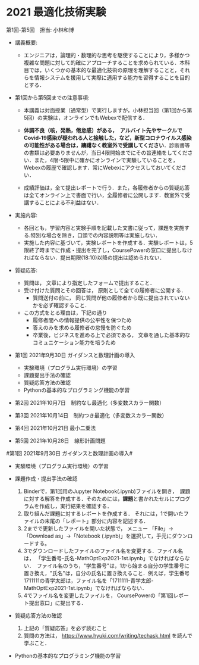 # 2021 最適化技術実験

第1回-第5回　担当: 小林和博

- 講義概要: 
  - エンジニアは，論理的・数理的な思考を駆使することにより，多様かつ複雑な問題に対して的確にアプローチすることを求められている．本科目では，いくつかの基本的な最適化技術の原理を理解することと，それらを情報システムを援用して実際に適用する能力を習得することを目的とする．

- 第1回から第5回までの注意事項:

  - 本講義は対面授業（通常型）で実行しますが，小林担当回（第1回から第5回）の実験は，オンラインでもWebexで配信する．
  
  - **体調不良（咳，発熱，倦怠感）がある，　アルバイト先やサークルでCovid-19感染が疑われる人と接触した，など，新型コロナウイルス感染の可能性がある場合は，躊躇なく教室外で受講してください**．診断書等の書類は必要ありませんが，当日4限開始までにその旨連絡をしてください．また，4限-5限中に確かにオンラインで実験していることを，Webexの履歴で確認します．常にWebexにアクセスしておいてください． 
  
  - 成績評価は，全て提出レポートで行う．また，各履修者からの質疑応答は全てオンライン上で書面で行い，全履修者に公開します．教室外で受講することによる不利益はない．

- 実施内容: 
  - 各回とも，学習内容と実験手順を記載した文書に従って，課題を実施する.特別な場合を除き，口頭での内容説明等は実施しない．
  - 実施した内容に基づいて，実験レポートを作成する．実験レポートは，5限終了時までに作成・提出を完了し，CoursePowerの窓口に提出しなければならない．提出期限(18:10)以降の提出は認められない．　

- 質疑応答: 
  - 質問は， 文章により指定したフォームで提出すること．　
  - 受け付けた質問とその回答は， 原則として全ての履修者に公開する．
    - 質問送付の前に， 同じ質問が他の履修者から既に提出されていないかを必ず確認すること．
  - この方式をとる理由は，下記の通り
    - 履修者間への情報提供の公平性を保つため
    - 答えのみを求める履修者の怠慢を防ぐため
    - 卒業後，ビジネスを進める上で必須である， 文章を通した基本的なコミュニケーション能力を培うため

- 第1回 2021年9月30日  ガイダンスと数理計画の導入
  - 実験環境（プログラム実行環境）の学習
  - 課題提出手法の確認
  - 質疑応答方法の確認
  - Pythonの基本的なプログラミング機能の学習

- 第2回 2021年10月7日　制約なし最適化（多変数スカラー関数）      

- 第3回 2021年10月14日　制約つき最適化（多変数スカラー関数）

- 第4回 2021年10月21日 最小二乗法

- 第5回 2021年10月28日　線形計画問題



#第1回 2021年9月30日  ガイダンスと数理計画の導入#

- 実験環境（プログラム実行環境）の学習

- 課題作成・提出手法の確認
  1. Binderで，第1回用のJupyter Notebook(.ipynb)ファイルを開き，　課題に対する解答を作成する．そのためには，**課題**と書かれたセルにプログラムを作成し，実行結果を確認する．
  2. 取り組んだ課題に対するレポートを作成する． それには，1で開いたファイルの末尾の「レポート」部分に内容を記述する．
  3. 2までで更新したファイルを開いた状態で， メニュー 「File」->「Download as」->「Notebook (.ipynb)」を選択して，手元にダウンロードする。
  4. 3でダウンロードしたファイルのファイル名を変更する．ファイル名は， 「学生番号-氏名-MathOptExp2021-1st.ipynb」でなければならない．　ファイル名のうち，"学生番号"は，1から始まる自分の学生番号に置き換え，"氏名"は，自分の氏名に置き換えること．例えば，学生番号 1711111の青学太郎は，ファイル名を「1711111-青学太郎-MathOptExp2021-1st.ipynb」でなければならない．
  5. 4でファイル名を変更したファイルを， CoursePowerの「第1回レポート提出窓口」に提出する．

- 質疑応答方法の確認
  1. 上記の「質疑応答」を必ず読むこと
  2. 質問の方法は， https://www.hyuki.com/writing/techask.html を読んで学ぶこと．

- Pythonの基本的なプログラミング機能の学習
  

